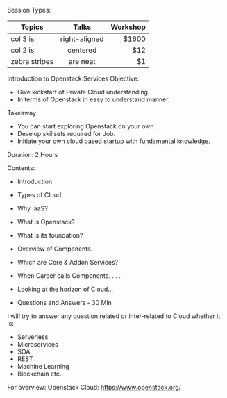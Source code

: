 Session Types:

| Topics        | Talks         | Workshop |
| ------------- |:-------------:| -----:   |
| col 3 is      | right-aligned | $1600    |
| col 2 is      | centered      |   $12    |
| zebra stripes | are neat      |    $1    | 


Introduction to Openstack Services
Objective: 
- Give kickstart of Private Cloud understanding.
- In terms of Openstack in easy to understand manner. 

Takeaway: 
- You can start exploring Openstack on your own. 
- Develop skillsets required for Job. 
- Initiate your own cloud based startup with fundamental knowledge. 

Duration: 
2 Hours 

Contents: 
- Introduction 
- Types of Cloud 
- Why IaaS? 
- What is Openstack? 
- What is its foundation? 
- Overview of Components. 
- Which are Core & Addon Services? 
- When Career calls Components. . . .
- Looking at the horizon of Cloud...

- Questions and Answers - 30 Min 

I will try to answer any question related or inter-related to Cloud whether it is: 
- Serverless 
- Microservices 
- SOA 
- REST 
- Machine Learning 
- Blockchain etc. 

For overview: Openstack Cloud: https://www.openstack.org/
